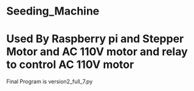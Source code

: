 # Seeding_Machine
# Used By Raspberry pi and Stepper Motor and AC 110V motor and relay to control AC 110V motor

Final Program is version2_full_7.py
